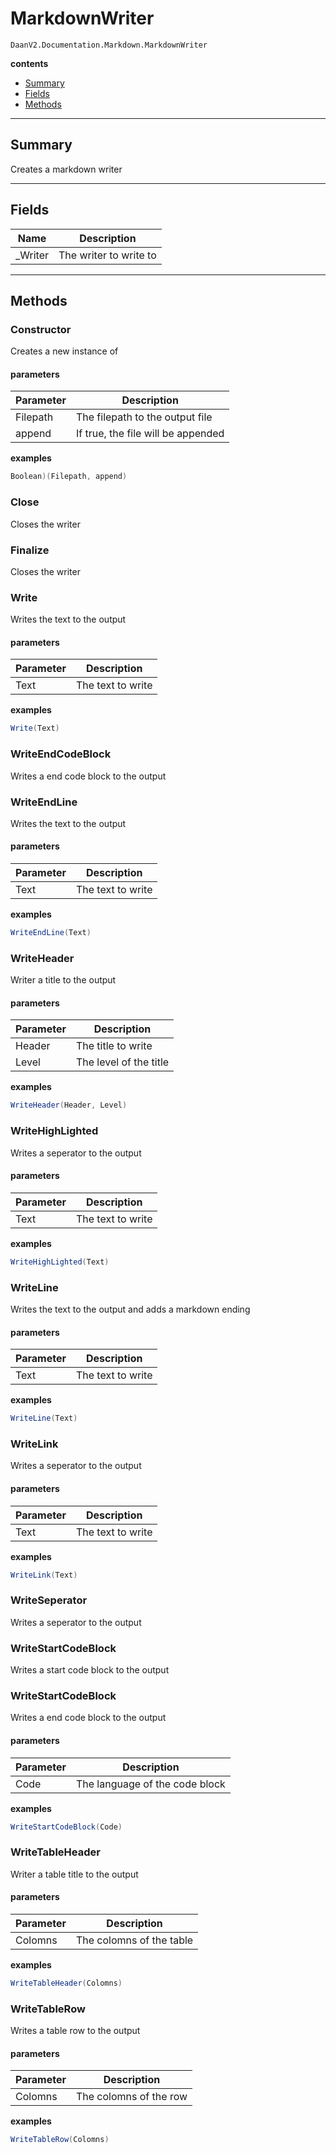 # MarkdownWriter

`DaanV2.Documentation.Markdown.MarkdownWriter`  

**contents**  
- [Summary](#summary)
- [Fields](#fields)
- [Methods](#methods)

---  
## Summary

Creates a markdown writer  

---  
## Fields

|Name|Description|
|---|---|
|_Writer|The writer to write to|


---  
## Methods

### Constructor

Creates a new instance of   

#### parameters

|Parameter|Description|
|---|---|
|Filepath| The filepath to the output file |
|append| If true, the file will be appended |

**examples**  
```csharp  
Boolean)(Filepath, append)  
```  

### Close

 Closes the writer   

### Finalize

 Closes the writer   

### Write

 Writes the text to the output   

#### parameters

|Parameter|Description|
|---|---|
|Text|The text to write|

**examples**  
```csharp  
Write(Text)  
```  

### WriteEndCodeBlock

 Writes a end code block to the output   

### WriteEndLine

 Writes the text to the output   

#### parameters

|Parameter|Description|
|---|---|
|Text|The text to write|

**examples**  
```csharp  
WriteEndLine(Text)  
```  

### WriteHeader

 Writer a title to the output   

#### parameters

|Parameter|Description|
|---|---|
|Header|The title to write|
|Level|The level of the title|

**examples**  
```csharp  
WriteHeader(Header, Level)  
```  

### WriteHighLighted

 Writes a seperator to the output   

#### parameters

|Parameter|Description|
|---|---|
|Text|The text to write|

**examples**  
```csharp  
WriteHighLighted(Text)  
```  

### WriteLine

 Writes the text to the output and adds a markdown ending  

#### parameters

|Parameter|Description|
|---|---|
|Text|The text to write|

**examples**  
```csharp  
WriteLine(Text)  
```  

### WriteLink

 Writes a seperator to the output   

#### parameters

|Parameter|Description|
|---|---|
|Text|The text to write|

**examples**  
```csharp  
WriteLink(Text)  
```  

### WriteSeperator

 Writes a seperator to the output   

### WriteStartCodeBlock

 Writes a start code block to the output   

### WriteStartCodeBlock

 Writes a end code block to the output   

#### parameters

|Parameter|Description|
|---|---|
|Code|The language of the code block|

**examples**  
```csharp  
WriteStartCodeBlock(Code)  
```  

### WriteTableHeader

 Writer a table title to the output   

#### parameters

|Parameter|Description|
|---|---|
|Colomns| The colomns of the table |

**examples**  
```csharp  
WriteTableHeader(Colomns)  
```  

### WriteTableRow

 Writes a table row to the output   

#### parameters

|Parameter|Description|
|---|---|
|Colomns| The colomns of the row |

**examples**  
```csharp  
WriteTableRow(Colomns)  
```  


